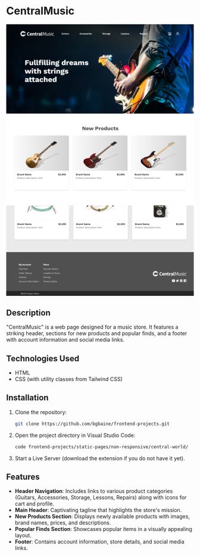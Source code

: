 # CentralMusic
<div>
    <img src="../../../media/centralmusic1.PNG">
</div>
<div>
    <img src="../../../media/centralmusic2.PNG">
</div>
<div>
    <img src="../../../media/centralmusic3.PNG">
</div>

## Description

"CentralMusic" is a web page designed for a music store. It features a striking header, sections for new products and popular finds, and a footer with account information and social media links.

## Technologies Used

- HTML
- CSS (with utility classes from Tailwind CSS)

## Installation

1. Clone the repository:
   ```bash
   git clone https://github.com/bgbaine/frontend-projects.git
   ```

2. Open the project directory in Visual Studio Code:
   ```bash
   code frontend-projects/static-pages/non-responsive/central-world/
   ```

3. Start a Live Server (download the extension if you do not have it yet).

## Features

- **Header Navigation**: Includes links to various product categories (Guitars, Accessories, Storage, Lessons, Repairs) along with icons for cart and profile.
- **Main Header**: Captivating tagline that highlights the store's mission.
- **New Products Section**: Displays newly available products with images, brand names, prices, and descriptions.
- **Popular Finds Section**: Showcases popular items in a visually appealing layout.
- **Footer**: Contains account information, store details, and social media links.